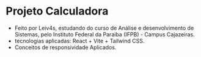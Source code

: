 # Projeto Calculadora 

- Feito por Leiv4s, estudando do curso de Análise e desenvolvimento de Sistemas, pelo Instituto Federal da Paraiba (IFPB) - Campus Cajazeiras.
- tecnologias aplicadas: React + Vite + Tailwind CSS.
- Conceitos de responsividade Aplicados.

